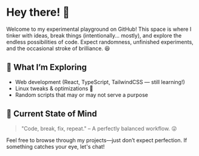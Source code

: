 # Hey there! 👋  

Welcome to my experimental playground on GitHub! This space is where I tinker with ideas, break things (intentionally... mostly), and explore the endless possibilities of code. Expect randomness, unfinished experiments, and the occasional stroke of brilliance. 😆  

## 🔧 What I’m Exploring  
- Web development (React, TypeScript, TailwindCSS — still learning!)  
- Linux tweaks & optimizations 🐧  
- Random scripts that may or may not serve a purpose  

## 🚀 Current State of Mind  
> "Code, break, fix, repeat." – A perfectly balanced workflow. 😜  

Feel free to browse through my projects—just don’t expect perfection. If something catches your eye, let's chat!
